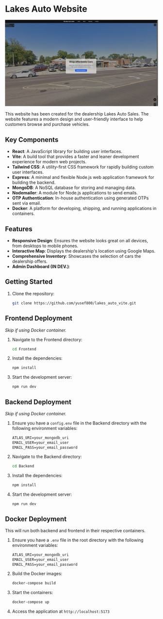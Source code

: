 # Lakes Auto Website

![Site Demo](./Frontend/public/Site_demo.png)

This website has been created for the dealership Lakes Auto Sales. The website features a modern design and user-friendly interface to help customers browse and purchase vehicles.

## Key Components

- **React**: A JavaScript library for building user interfaces.
- **Vite**: A build tool that provides a faster and leaner development experience for modern web projects.
- **Tailwind CSS**: A utility-first CSS framework for rapidly building custom user interfaces.
- **Express**: A minimal and flexible Node.js web application framework for building the backend.
- **MongoDB**: A NoSQL database for storing and managing data.
- **Nodemailer**: A module for Node.js applications to send emails.
- **OTP Authentication**: In-house authentication using generated OTPs sent via email.
- **Docker**: A platform for developing, shipping, and running applications in containers.

## Features

- **Responsive Design**: Ensures the website looks great on all devices, from desktops to mobile phones.
- **Interactive Map**: Displays the dealership's location using Google Maps.
- **Comprehensive Inventory**: Showcases the selection of cars the dealership offers.
- **Admin Dashboard (IN DEV.)**: 

## Getting Started

1. Clone the repository:
    ```bash
    git clone https://github.com/yusef800/lakes_auto_vite.git
    ```

## Frontend Deployment

*Skip if using Docker container.*

1. Navigate to the Frontend directory:
    ```bash
    cd Frontend
    ``` 

2. Install the dependencies:
    ```bash
    npm install
    ```

3. Start the development server:
    ```bash
    npm run dev
    ```

## Backend Deployment

*Skip if using Docker container.*

1. Ensure you have a `config.env` file in the Backend directory with the following environment variables:
    ```
    ATLAS_URI=your_mongodb_uri
    EMAIL_USER=your_email_user
    EMAIL_PASS=your_email_password
    ```

2. Navigate to the Backend directory:
    ```bash
    cd Backend
    ``` 

3. Install the dependencies:
    ```bash
    npm install
    ```

4. Start the development server:
    ```bash
    npm run dev
    ```

## Docker Deployment
This will run both backend and frontend in their respective containers.

1. Ensure you have a `.env` file in the root directory with the following environment variables:
    ```
    ATLAS_URI=your_mongodb_uri
    EMAIL_USER=your_email_user
    EMAIL_PASS=your_email_password
    ```

2. Build the Docker images:
    ```bash
    docker-compose build
    ```

3. Start the containers:
    ```bash
    docker-compose up
    ```

4. Access the application at `http://localhost:5173`
